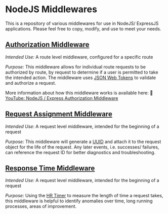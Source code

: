 # NodeJS Middlewares

This is a repository of various middlewares for use in NodeJS/ ExpressJS applications. Please feel free to copy, modify, and use to meet your needs.

## [Authorization Middleware](authorization.middleware.js)

*Intended Use:* A route level middleware, configured for a specific route

*Purpose:* This middleware allows for individual route requests to be authorized by route, by request to determine if a user is permitted to take the intended action. The middleware uses [JSON Web Tokens](https://jwt.io/) to validate and authorize a request.

More information about how this middleware works is available here: 🎥 [YouTube: NodeJS / Express Authorization Middleware](https://www.youtube.com/watch?v=zYi9PguVFx8)

## [Request Assignment Middleware](request-assignment.middleware.js)

*Intended Use:* A request level middleware, intended for the beginning of a request

*Purpose:* This middleware will generate a [UUID](https://www.npmjs.com/package/uuid) and attach it to the request object for the life of the request. Any later events, i.e. successes/ failures, can reference the request ID for better diagnostics and troubleshooting.

## [Response Time Middleware](response-time.middleware.js)

*Intended Use:* A request level middleware, intended for the beginning of a request

*Purpose:* Using the [HR Timer](https://nodejs.org/api/process.html#process_process_hrtime_time) to measure the length of time a request takes, this middleware is helpful to identify anomalies over time, long running processes, areas of improvement.

